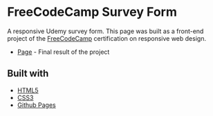 # FreeCodeCamp Survey Form

A responsive Udemy survey form. This page was built as a front-end project of the [FreeCodeCamp](https://www.freecodecamp.org/learn/responsive-web-design/responsive-web-design-projects/build-a-survey-form) certification on responsive web design.

- [Page](https://norwyx.github.io/FCC-Survey-Form/) - Final result of the project

## Built with
- [HTML5](https://developer.mozilla.org/es/docs/HTML/HTML5)
- [CSS3](https://developer.mozilla.org/es/docs/Web/CSS/CSS3)
- [Github Pages](https://pages.github.com/)
